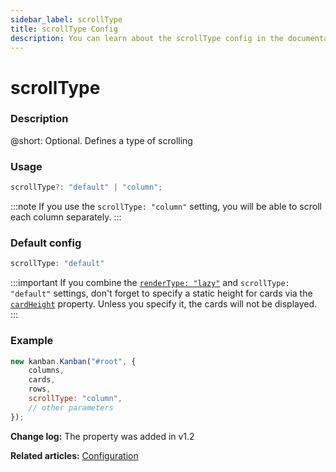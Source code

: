 ```yaml
---
sidebar_label: scrollType
title: scrollType Config
description: You can learn about the scrollType config in the documentation of the DHTMLX JavaScript Kanban library. Browse developer guides and API reference, try out code examples and live demos, and download a free 30-day evaluation version of DHTMLX Kanban.
---
```


# scrollType

### Description

@short: Optional. Defines a type of scrolling

### Usage

~~~jsx {}
scrollType?: "default" | "column";
~~~  

:::note
If you use the `scrollType: "column"` setting, you will be able to scroll each column separately.
:::

### Default config

~~~jsx {}
scrollType: "default"
~~~

:::important
If you combine the [`renderType: "lazy"`](api/config/js_kanban_rendertype_config.md) and `scrollType: "default"` settings, don't forget to specify a static height for cards via the [`cardHeight`](api/config/js_kanban_cardheight_config.md) property. Unless you specify it, the cards will not be displayed.
:::

### Example

~~~jsx {5}
new kanban.Kanban("#root", {
	columns,
	cards,
	rows,
	scrollType: "column",
	// other parameters
});
~~~

**Change log:** The property was added in v1.2

**Related articles:** [Configuration](../../../guides/configuration#cards)